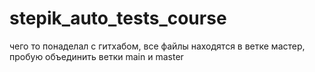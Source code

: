 # stepik_auto_tests_course


чего то понаделал с гитхабом, все файлы находятся в ветке мастер, пробую объединить ветки main и master
